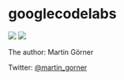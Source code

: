 # googlecodelabs


![](https://codelabs.developers.google.com/codelabs/keras-flowers-data/img/1dd39cb813f337e2.jpeg)
![](<img src="https://i.hizliresim.com/y6Y9Gy.png">)

The author: Martin Görner

Twitter: [@martin_gorner](https://twitter.com/martin_gorner)
